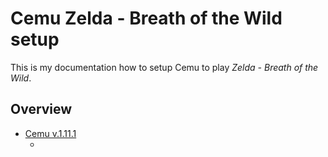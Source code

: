 # Cemu Zelda - Breath of the Wild setup

This is my documentation how to setup Cemu to play *Zelda - Breath of the Wild*.

## Overview

 * [Cemu v.1.11.1](https://cemu.info)
   * []()
